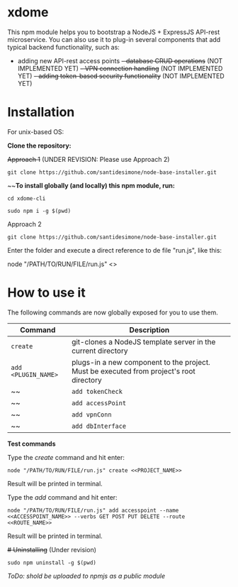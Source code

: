 # xdome

This npm module helps you to bootstrap a NodeJS + ExpressJS API-rest microservice.
You can also use it to plug-in several components that add typical backend functionality, such as: 

- adding new API-rest access points
~~- database CRUD operations~~ (NOT IMPLEMENTED YET)
~~- VPN connection handling~~ (NOT IMPLEMENTED YET)
~~- adding token-based security functionality~~ (NOT IMPLEMENTED YET)


# Installation

For unix-based OS:


**Clone the repository:**

~~Approach 1~~ (UNDER REVISION: Please use Approach 2)

```
git clone https://github.com/santidesimone/node-base-installer.git
```

~~**To install globally (and locally) this npm module, run:**

```
cd xdome-cli
```

```
sudo npm i -g $(pwd)
```

Approach 2

```
git clone https://github.com/santidesimone/node-base-installer.git
```

Enter the folder and execute a direct reference to de file "run.js", like this:

node "/PATH/TO/RUN/FILE/run.js" <<command>>

# How to use it

The following commands are now globally exposed for you to use them.

| Command | Description |
| --- | --- |
| `create` | git-clones a NodeJS template server in the current directory |
| `add <PLUGIN_NAME>`     | plugs-in a new component to the project. Must be executed from project's root directory |
~~| `add tokenCheck`    | securizes your server with Json Web Token (JWT) |
~~| `add accessPoint`    | adds a new access point to your server |
~~| `add vpnConn`    | standarices the way you connect to a VPN from your server |
~~| `add dbInterface`    | standarices the way you connect to a database from your server |



**Test commands**

Type the *create* command and hit enter:
``` 
node "/PATH/TO/RUN/FILE/run.js" create <<PROJECT_NAME>>
```
Result will be printed in terminal.

Type the *add* command and hit enter:
```
node "/PATH/TO/RUN/FILE/run.js" add accesspoint --name <<ACCESSPOINT_NAME>> --verbs GET POST PUT DELETE --route <<ROUTE_NAME>>
```
Result will be printed in terminal.

~~# Uninstalling~~ (Under revision)

```
sudo npm uninstall -g $(pwd)
```

_ToDo: shold be uploaded to npmjs as a public module_
